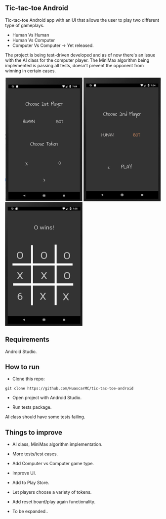 ## Tic-tac-toe Android

Tic-tac-toe Android app with an UI that allows the user to play two different type of gameplays.

- Human Vs Human
- Human Vs Computer
- Computer Vs Computer -> Yet released.

The project is being test-driven developed and as of now there's an issue with the AI class for the computer player. The MiniMax algorithm being implemented is passing all tests, doesn't prevent the opponent from winning in certain cases.

<img src="/images/first-setup.png" width="250" height="400"> <img src="/images/second-setup.png" width="250" height="400"> <img src="/images/gameplay.png" width="250" height="400">


## Requirements

Android Studio.

## How to run

- Clone this repo:
```
git clone https://github.com/HuascarMC/tic-tac-toe-android
```
- Open project with Android Studio.

- Run tests package.

AI class should have some tests failing.

## Things to improve

- AI class, MiniMax algorithm implementation.

- More tests/test cases.

- Add Computer vs Computer game type.

- Improve UI.

- Add to Play Store.

- Let players choose a variety of tokens.

- Add reset board/play again functionality.

- To be expanded..
